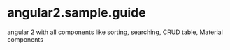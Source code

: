 # angular2.sample.guide
angular 2 with all components like sorting, searching, CRUD table, Material components
